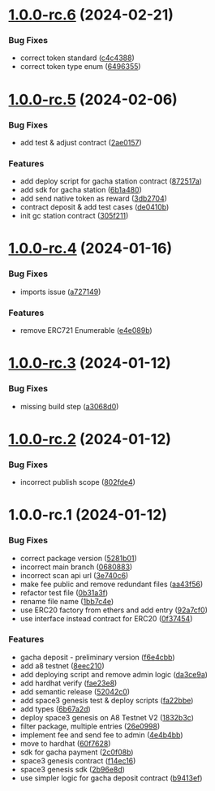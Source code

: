 # [1.0.0-rc.6](https://github.com/ancient8-gg/space3-web3/compare/v1.0.0-rc.5...v1.0.0-rc.6) (2024-02-21)


### Bug Fixes

* correct token standard ([c4c4388](https://github.com/ancient8-gg/space3-web3/commit/c4c43884dee89fea10f2f82fa9affbf08cef5f5f))
* correct token type enum ([6496355](https://github.com/ancient8-gg/space3-web3/commit/64963553392837dc33550b90692ef8b92bd04100))

# [1.0.0-rc.5](https://github.com/ancient8-gg/space3-web3/compare/v1.0.0-rc.4...v1.0.0-rc.5) (2024-02-06)


### Bug Fixes

* add test & adjust contract ([2ae0157](https://github.com/ancient8-gg/space3-web3/commit/2ae0157a9da4e9223c0c99811c1df6408d2df5c8))


### Features

* add deploy script for gacha station contract ([872517a](https://github.com/ancient8-gg/space3-web3/commit/872517ac7ec908c2e2f8bb4c62be92966a40083a))
* add sdk for gacha station ([6b1a480](https://github.com/ancient8-gg/space3-web3/commit/6b1a48065cccaa40856adde77d9bc7c960579a26))
* add send native token as reward ([3db2704](https://github.com/ancient8-gg/space3-web3/commit/3db27049e3cfa1a786f858574aa7ac0f673363ea))
* contract deposit & add test cases ([de0410b](https://github.com/ancient8-gg/space3-web3/commit/de0410bcd00fe38b4e1c6bc73430806160fd35aa))
* init gc station contract ([305f211](https://github.com/ancient8-gg/space3-web3/commit/305f2114a239ba1fa8f8a940590637cdc2076369))

# [1.0.0-rc.4](https://github.com/ancient8-gg/space3-web3/compare/v1.0.0-rc.3...v1.0.0-rc.4) (2024-01-16)


### Bug Fixes

* imports issue ([a727149](https://github.com/ancient8-gg/space3-web3/commit/a727149fdcab5a920c94a8a14368206ef7791025))


### Features

* remove ERC721 Enumerable ([e4e089b](https://github.com/ancient8-gg/space3-web3/commit/e4e089b3eda91da17f62b9f39f4c0f293a4ec8e9))

# [1.0.0-rc.3](https://github.com/ancient8-gg/space3-web3/compare/v1.0.0-rc.2...v1.0.0-rc.3) (2024-01-12)


### Bug Fixes

* missing build step ([a3068d0](https://github.com/ancient8-gg/space3-web3/commit/a3068d0f6736f6cffdb24a40d8ccae69ceb225f9))

# [1.0.0-rc.2](https://github.com/ancient8-gg/space3-web3/compare/v1.0.0-rc.1...v1.0.0-rc.2) (2024-01-12)


### Bug Fixes

* incorrect publish scope ([802fde4](https://github.com/ancient8-gg/space3-web3/commit/802fde4c2e8a7220084f57c2eeb9ed32b8ef7f82))

# 1.0.0-rc.1 (2024-01-12)


### Bug Fixes

* correct package version ([5281b01](https://github.com/ancient8-gg/space3-web3/commit/5281b01ee8b5f8e52430fd6ec582ea47026459f1))
* incorrect main branch ([0680883](https://github.com/ancient8-gg/space3-web3/commit/0680883d621c44dce68e4313164084885270461b))
* incorrect scan api url ([3e740c6](https://github.com/ancient8-gg/space3-web3/commit/3e740c60fe9c608d583553bc6c339911381a22d4))
* make fee public and remove redundant files ([aa43f56](https://github.com/ancient8-gg/space3-web3/commit/aa43f5646e090ad8298a6f243eb5ecb135a5a4ff))
* refactor test file ([0b31a3f](https://github.com/ancient8-gg/space3-web3/commit/0b31a3fbc9f860250cc131d1aee1ca772c609a9f))
* rename file name ([1bb7c4e](https://github.com/ancient8-gg/space3-web3/commit/1bb7c4e068342e6b4af0b8a0f226a3f90b5cf534))
* use ERC20 factory from ethers and add entry ([92a7cf0](https://github.com/ancient8-gg/space3-web3/commit/92a7cf036706b427d830b3e9eb3461482ab0b3fc))
* use interface instead contract for ERC20 ([0f37454](https://github.com/ancient8-gg/space3-web3/commit/0f3745455ebe76ab256a998a47905084b3743a45))


### Features

*  gacha deposit  - preliminary version ([f6e4cbb](https://github.com/ancient8-gg/space3-web3/commit/f6e4cbb208013402be6037af46744deceb3aaf8f))
* add a8 testnet ([8eec210](https://github.com/ancient8-gg/space3-web3/commit/8eec2102f515c8814f1efb27034afed64931e001))
* add deploying script and remove admin logic ([da3ce9a](https://github.com/ancient8-gg/space3-web3/commit/da3ce9aaeca377d308d3ae132cbb19e4455d688f))
* add hardhat verify ([fae23e8](https://github.com/ancient8-gg/space3-web3/commit/fae23e8bf4eb5a282b3529e80cc7474c2162fecf))
* add semantic release ([52042c0](https://github.com/ancient8-gg/space3-web3/commit/52042c0e36e1ac98430b07f7531e8156738724f4))
* add space3 genesis test & deploy scripts ([fa22bbe](https://github.com/ancient8-gg/space3-web3/commit/fa22bbea086aa7335a4bbace620c368041cba98c))
* add types ([6b67a2d](https://github.com/ancient8-gg/space3-web3/commit/6b67a2d3692bd6c31646f839e713b03d8b00dfcc))
* deploy space3 genesis on A8 Testnet V2 ([1832b3c](https://github.com/ancient8-gg/space3-web3/commit/1832b3c345d8ce1637340281893168efdaee2c64))
* filter package, multiple entries ([26e0998](https://github.com/ancient8-gg/space3-web3/commit/26e0998e39e6fb8aa38575b4852cec3fe50565bf))
* implement fee and send fee to admin ([4e4b4bb](https://github.com/ancient8-gg/space3-web3/commit/4e4b4bb0852b244619555060f4470c4788324d23))
* move to hardhat ([60f7628](https://github.com/ancient8-gg/space3-web3/commit/60f7628ed0906f47b67ea78361f177db5365feb7))
* sdk for gacha payment ([2c0f08b](https://github.com/ancient8-gg/space3-web3/commit/2c0f08b20e792ae4742d0b03e41a5d6599036eb8))
* space3 genesis contract ([f14ec16](https://github.com/ancient8-gg/space3-web3/commit/f14ec1680b01a67957b07c26296e01d2c6bdd026))
* space3 genesis sdk ([2b96e8d](https://github.com/ancient8-gg/space3-web3/commit/2b96e8daacadedbac4fc6a7c731a112209c60348))
* use simpler logic for gacha deposit contract ([b9413ef](https://github.com/ancient8-gg/space3-web3/commit/b9413ef75bdbb36687a3331c64facaea22f50920))
